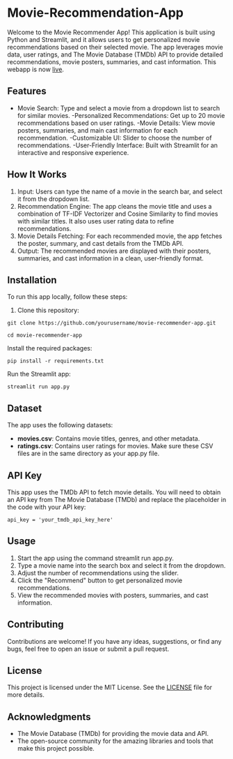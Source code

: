 # Movie-Recommendation-App

Welcome to the Movie Recommender App! This application is built using Python and Streamlit, and it allows users to get personalized movie recommendations based on their selected movie. The app leverages movie data, user ratings, and The Movie Database (TMDb) API to provide detailed recommendations, movie posters, summaries, and cast information. This webapp is now [live](https://movie-recmnd.streamlit.app).

## Features
- Movie Search: Type and select a movie from a dropdown list to search for similar movies.
-Personalized Recommendations: Get up to 20 movie recommendations based on user ratings.
-Movie Details: View movie posters, summaries, and main cast information for each recommendation.
-Customizable UI: Slider to choose the number of recommendations.
-User-Friendly Interface: Built with Streamlit for an interactive and responsive experience.

## How It Works
1. Input: Users can type the name of a movie in the search bar, and select it from the dropdown list.
2. Recommendation Engine: The app cleans the movie title and uses a combination of TF-IDF Vectorizer and Cosine Similarity to find movies with similar titles. It also uses user rating data to refine recommendations.
3. Movie Details Fetching: For each recommended movie, the app fetches the poster, summary, and cast details from the TMDb API.
4. Output: The recommended movies are displayed with their posters, summaries, and cast information in a clean, user-friendly format.

## Installation
To run this app locally, follow these steps:

1. Clone this repository:


```git clone https://github.com/yourusername/movie-recommender-app.git```

```cd movie-recommender-app```

Install the required packages:

```pip install -r requirements.txt```

Run the Streamlit app:

```streamlit run app.py```

## Dataset
The app uses the following datasets:

- **movies.csv**: Contains movie titles, genres, and other metadata.
- **ratings.csv**: Contains user ratings for movies.
Make sure these CSV files are in the same directory as your app.py file.

## API Key
This app uses the TMDb API to fetch movie details. You will need to obtain an API key from The Movie Database (TMDb) and replace the placeholder in the code with your API key:

```api_key = 'your_tmdb_api_key_here'```

## Usage
1. Start the app using the command streamlit run app.py.
2. Type a movie name into the search box and select it from the dropdown.
3. Adjust the number of recommendations using the slider.
4. Click the "Recommend" button to get personalized movie recommendations.
5. View the recommended movies with posters, summaries, and cast information.

## Contributing
Contributions are welcome! If you have any ideas, suggestions, or find any bugs, feel free to open an issue or submit a pull request.

## License
This project is licensed under the MIT License. See the [LICENSE](LICENSE) file for more details.

## Acknowledgments
- The Movie Database (TMDb) for providing the movie data and API.
- The open-source community for the amazing libraries and tools that make this project possible.
